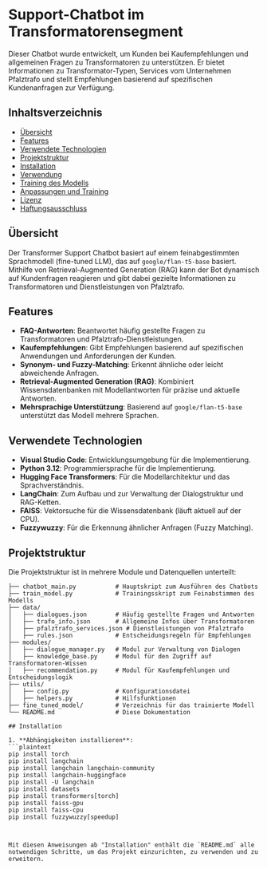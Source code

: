 # Support-Chatbot im Transformatorensegment

Dieser Chatbot wurde entwickelt, um Kunden bei Kaufempfehlungen und allgemeinen Fragen zu Transformatoren zu unterstützen. Er bietet Informationen zu Transformator-Typen, Services vom Unternehmen Pfalztrafo und stellt Empfehlungen basierend auf spezifischen Kundenanfragen zur Verfügung.

## Inhaltsverzeichnis
- [Übersicht](#übersicht)
- [Features](#features)
- [Verwendete Technologien](#verwendete-technologien)
- [Projektstruktur](#projektstruktur)
- [Installation](#installation)
- [Verwendung](#verwendung)
- [Training des Modells](#training-des-modells)
- [Anpassungen und Training](#anpassungen-und-training)
- [Lizenz](#lizenz)
- [Haftungsausschluss](#haftungsausschluss)

## Übersicht
Der Transformer Support Chatbot basiert auf einem feinabgestimmten Sprachmodell (fine-tuned LLM), das auf `google/flan-t5-base` basiert. Mithilfe von Retrieval-Augmented Generation (RAG) kann der Bot dynamisch auf Kundenfragen reagieren und gibt dabei gezielte Informationen zu Transformatoren und Dienstleistungen von Pfalztrafo.

## Features
- **FAQ-Antworten**: Beantwortet häufig gestellte Fragen zu Transformatoren und Pfalztrafo-Dienstleistungen.
- **Kaufempfehlungen**: Gibt Empfehlungen basierend auf spezifischen Anwendungen und Anforderungen der Kunden.
- **Synonym- und Fuzzy-Matching**: Erkennt ähnliche oder leicht abweichende Anfragen.
- **Retrieval-Augmented Generation (RAG)**: Kombiniert Wissensdatenbanken mit Modellantworten für präzise und aktuelle Antworten.
- **Mehrsprachige Unterstützung**: Basierend auf `google/flan-t5-base` unterstützt das Modell mehrere Sprachen.

## Verwendete Technologien
- **Visual Studio Code**: Entwicklungsumgebung für die Implementierung.
- **Python 3.12**: Programmiersprache für die Implementierung.
- **Hugging Face Transformers**: Für die Modellarchitektur und das Sprachverständnis.
- **LangChain**: Zum Aufbau und zur Verwaltung der Dialogstruktur und RAG-Ketten.
- **FAISS**: Vektorsuche für die Wissensdatenbank (läuft aktuell auf der CPU).
- **Fuzzywuzzy**: Für die Erkennung ähnlicher Anfragen (Fuzzy Matching).

## Projektstruktur
Die Projektstruktur ist in mehrere Module und Datenquellen unterteilt:

```plaintext
├── chatbot_main.py           # Hauptskript zum Ausführen des Chatbots
├── train_model.py            # Trainingsskript zum Feinabstimmen des Modells
├── data/
│   ├── dialogues.json        # Häufig gestellte Fragen und Antworten
│   ├── trafo_info.json       # Allgemeine Infos über Transformatoren
│   ├── pfalztrafo_services.json # Dienstleistungen von Pfalztrafo
│   ├── rules.json            # Entscheidungsregeln für Empfehlungen
├── modules/
│   ├── dialogue_manager.py   # Modul zur Verwaltung von Dialogen
│   ├── knowledge_base.py     # Modul für den Zugriff auf Transformatoren-Wissen
│   ├── recommendation.py     # Modul für Kaufempfehlungen und Entscheidungslogik
├── utils/
│   ├── config.py             # Konfigurationsdatei
│   ├── helpers.py            # Hilfsfunktionen
├── fine_tuned_model/         # Verzeichnis für das trainierte Modell
└── README.md                 # Diese Dokumentation

## Installation

1. **Abhängigkeiten installieren**:
```plaintext
pip install torch
pip install langchain
pip install langchain langchain-community
pip install langchain-huggingface
pip install -U langchain
pip install datasets
pip install transformers[torch]
pip install faiss-gpu
pip install faiss-cpu
pip install fuzzywuzzy[speedup] 



Mit diesen Anweisungen ab "Installation" enthält die `README.md` alle notwendigen Schritte, um das Projekt einzurichten, zu verwenden und zu erweitern.
